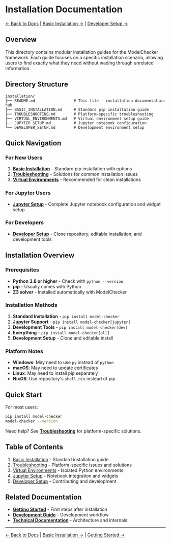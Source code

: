 # Installation Documentation

[← Back to Docs](../README.md) | [Basic Installation →](BASIC_INSTALLATION.md) | [Developer Setup →](DEVELOPER_SETUP.md)

## Overview

This directory contains modular installation guides for the ModelChecker framework. Each guide focuses on a specific installation scenario, allowing users to find exactly what they need without wading through unrelated information.

## Directory Structure

```
installation/
├── README.md                 # This file - installation documentation hub
├── BASIC_INSTALLATION.md     # Standard pip installation guide
├── TROUBLESHOOTING.md        # Platform-specific troubleshooting
├── VIRTUAL_ENVIRONMENTS.md   # Virtual environment setup guide
├── JUPYTER_SETUP.md          # Jupyter notebook configuration
└── DEVELOPER_SETUP.md        # Development environment setup
```

## Quick Navigation

### For New Users

1. **[Basic Installation](BASIC_INSTALLATION.md)** - Standard pip installation with options
2. **[Troubleshooting](TROUBLESHOOTING.md)** - Solutions for common installation issues
3. **[Virtual Environments](VIRTUAL_ENVIRONMENTS.md)** - Recommended for clean installations

### For Jupyter Users

- **[Jupyter Setup](JUPYTER_SETUP.md)** - Complete Jupyter notebook configuration and widget setup

### For Developers

- **[Developer Setup](DEVELOPER_SETUP.md)** - Clone repository, editable installation, and development tools

## Installation Overview

### Prerequisites

- **Python 3.8 or higher** - Check with `python --version`
- **pip** - Usually comes with Python
- **Z3 solver** - Installed automatically with ModelChecker

### Installation Methods

1. **Standard Installation** - `pip install model-checker`
2. **Jupyter Support** - `pip install model-checker[jupyter]`
3. **Development Tools** - `pip install model-checker[dev]`
4. **Everything** - `pip install model-checker[all]`
5. **Development Setup** - Clone and editable install

### Platform Notes

- **Windows**: May need to use `py` instead of `python`
- **macOS**: May need to update certificates
- **Linux**: May need to install pip separately
- **NixOS**: Use repository's `shell.nix` instead of pip

## Quick Start

For most users:

```bash
pip install model-checker
model-checker --version
```

Need help? See **[Troubleshooting](TROUBLESHOOTING.md)** for platform-specific solutions.

## Table of Contents

1. [Basic Installation](BASIC_INSTALLATION.md) - Standard installation guide
2. [Troubleshooting](TROUBLESHOOTING.md) - Platform-specific issues and solutions
3. [Virtual Environments](VIRTUAL_ENVIRONMENTS.md) - Isolated Python environments
4. [Jupyter Setup](JUPYTER_SETUP.md) - Notebook integration and widgets
5. [Developer Setup](DEVELOPER_SETUP.md) - Contributing and development

## Related Documentation

- **[Getting Started](../GETTING_STARTED.md)** - First steps after installation
- **[Development Guide](../../Code/docs/DEVELOPMENT.md)** - Development workflow
- **[Technical Documentation](../../Code/docs/README.md)** - Architecture and internals

---

[← Back to Docs](../README.md) | [Basic Installation →](BASIC_INSTALLATION.md) | [Getting Started →](../GETTING_STARTED.md)